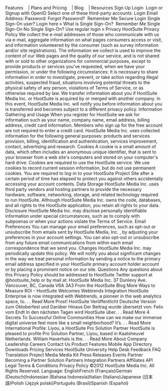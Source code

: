 Features    | Plans and Pricing    | Blog    | Resources Sign Up Login  Login or Signup with OpenID Select one of these third-party accounts: Login Email Address: Password: Forgot Password?  Remember Me Secure Login Single Sign-On user? Login here » What is Single Sign-On?  Remember Me Single Sign-On No Single Sign-On? Use regular login » Privacy HootSuite Privacy Policy We collect the e-mail addresses of those who communicate with us via e-mail, aggregate information on what pages consumers access or visit, and information volunteered by the consumer (such as survey information and/or site registrations). The information we collect is used to improve the content of our Web pages and the quality of our service, and is not shared with or sold to other organizations for commercial purposes, except to provide products or services you've requested, when we have your permission, or under the following circumstances: It is necessary to share information in order to investigate, prevent, or take action regarding illegal activities, suspected fraud, situations involving potential threats to the physical safety of any person, violations of Terms of Service, or as otherwise required by law. We transfer information about you if HootSuite Media Inc. or HootSuite is acquired by or merged with another company. In this event, HootSuite Media Inc. will notify you before information about you is transferred and becomes subject to a different privacy policy. Information Gathering and Usage When you register for HootSuite we ask for information such as your name, company name, email address, billing address, credit card information. Members who sign up for the free account are not required to enter a credit card. HootSuite Media Inc. uses collected information for the following general purposes: products and services provision, billing, identification and authentication, services improvement, contact, advertising and research. Cookies A cookie is a small amount of data, which often includes an anonymous unique identifier, that is sent to your browser from a web site's computers and stored on your computer's hard drive. Cookies are required to use the HootSuite service. We use cookies to record current session information, but do not use permanent cookies. You are required to log-in to your HootSuite Project Site after a certain period of time has elapsed to protect you against others accidentally accessing your account contents. Data Storage HootSuite Media Inc. uses third party vendors and hosting partners to provide the necessary hardware, software, networking, storage, and related technology required to run HootSuite. Although HootSuite Media Inc. owns the code, databases, and all rights to the HootSuite application, you retain all rights to your data. Disclosure HootSuite Media Inc. may disclose personally identifiable information under special circumstances, such as to comply with subpoenas or when your actions violate the Terms of Service. Email Preferences You can manage your email preferences, such as opt-out or unsubscribe from emails sent by HootSuite Media, Inc. , by adjusting your preferences in your account settings. You can also opt-out or unsubscribe from any future email communications from within each email correspondence that we send you. Changes HootSuite Media Inc. may periodically update this policy. We will notify you about significant changes in the way we treat personal information by sending a notice to the primary email address specified in your HootSuite primary account holder account or by placing a prominent notice on our site. Questions Any questions about this Privacy Policy should be addressed to HootSuite Twitter support at @hootsuite\_help or by mail at: HootSuite Media Inc. 37 Dunlevy Ave. Vancouver, BC, Canada V6A 3A3 From the HootSuite Blog More Ways to Measure ROI – HootSuite Welcomes Webtrends Integration HootSuite Enterprise is now integrated with Webtrends, a pioneer in the web analytics space, to. . . Read More Prost! HootSuite Veröffentlicht Deutsche Version zum Oktoberfest und Darüber Hinaus Der Beitrag wurde übersetzt von: Felix vom Endt In den nächsten Tagen wird HootSuite über. . . Read More 4 Secrets To Successful Online Communities How can we make our immense digital universe feel more like a small neighborhood? It’s. . . Read More International Profile: Liyou, a HootSuite Pro Solution Partner HootSuite is pleased to profile Pro Solution Partner, Liyou, based in Kaatsheuvel Netherlands. William Haverhals is the. . . Read More About Company Leadership Careers Contact Us Product Features Mobile App Directory Downloads Pricing Services HootSuite University Help Desk Feedback FAQ Translation Project Media Media Kit Press Releases Events Partner Becoming a Partner Solution Partners Integration Partners Affiliates API Legal Terms & Conditions Privacy Policy ©2012 HootSuite Media Inc. All Rights Reserved. Language: EnglishFrench (Français)German (Deutsch)Indonesian (Bahasa Indonesia)Italian (Italiano)Japanese (日本語)Polish (Język polski)Português (Brasil)Spanish (Español)